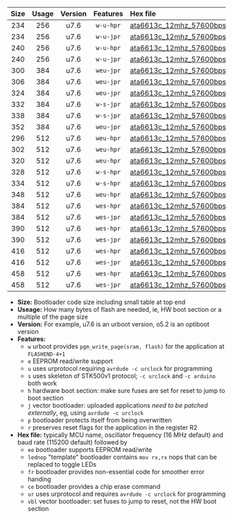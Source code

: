 |Size|Usage|Version|Features|Hex file|
|:-:|:-:|:-:|:-:|:--|
|234|256|u7.6|`w-u-hpr`|[ata6613c_12mhz_57600bps_ur.hex](https://raw.githubusercontent.com/stefanrueger/urboot/main/ata6613c_12mhz_57600bps_ur.hex)|
|234|256|u7.6|`w-u-jpr`|[ata6613c_12mhz_57600bps_ur_vbl.hex](https://raw.githubusercontent.com/stefanrueger/urboot/main/ata6613c_12mhz_57600bps_ur_vbl.hex)|
|240|256|u7.6|`w-u-hpr`|[ata6613c_12mhz_57600bps_lednop_ur.hex](https://raw.githubusercontent.com/stefanrueger/urboot/main/ata6613c_12mhz_57600bps_lednop_ur.hex)|
|240|256|u7.6|`w-u-jpr`|[ata6613c_12mhz_57600bps_lednop_ur_vbl.hex](https://raw.githubusercontent.com/stefanrueger/urboot/main/ata6613c_12mhz_57600bps_lednop_ur_vbl.hex)|
|300|384|u7.6|`weu-jpr`|[ata6613c_12mhz_57600bps_ee_ur_vbl.hex](https://raw.githubusercontent.com/stefanrueger/urboot/main/ata6613c_12mhz_57600bps_ee_ur_vbl.hex)|
|306|384|u7.6|`weu-jpr`|[ata6613c_12mhz_57600bps_ee_lednop_ur_vbl.hex](https://raw.githubusercontent.com/stefanrueger/urboot/main/ata6613c_12mhz_57600bps_ee_lednop_ur_vbl.hex)|
|324|384|u7.6|`weu-jpr`|[ata6613c_12mhz_57600bps_ee_lednop_fr_ur_vbl.hex](https://raw.githubusercontent.com/stefanrueger/urboot/main/ata6613c_12mhz_57600bps_ee_lednop_fr_ur_vbl.hex)|
|332|384|u7.6|`w-s-jpr`|[ata6613c_12mhz_57600bps_vbl.hex](https://raw.githubusercontent.com/stefanrueger/urboot/main/ata6613c_12mhz_57600bps_vbl.hex)|
|338|384|u7.6|`w-s-jpr`|[ata6613c_12mhz_57600bps_lednop_vbl.hex](https://raw.githubusercontent.com/stefanrueger/urboot/main/ata6613c_12mhz_57600bps_lednop_vbl.hex)|
|352|384|u7.6|`weu-jpr`|[ata6613c_12mhz_57600bps_ee_lednop_fr_ce_ur_vbl.hex](https://raw.githubusercontent.com/stefanrueger/urboot/main/ata6613c_12mhz_57600bps_ee_lednop_fr_ce_ur_vbl.hex)|
|296|512|u7.6|`weu-hpr`|[ata6613c_12mhz_57600bps_ee_ur.hex](https://raw.githubusercontent.com/stefanrueger/urboot/main/ata6613c_12mhz_57600bps_ee_ur.hex)|
|302|512|u7.6|`weu-hpr`|[ata6613c_12mhz_57600bps_ee_lednop_ur.hex](https://raw.githubusercontent.com/stefanrueger/urboot/main/ata6613c_12mhz_57600bps_ee_lednop_ur.hex)|
|320|512|u7.6|`weu-hpr`|[ata6613c_12mhz_57600bps_ee_lednop_fr_ur.hex](https://raw.githubusercontent.com/stefanrueger/urboot/main/ata6613c_12mhz_57600bps_ee_lednop_fr_ur.hex)|
|328|512|u7.6|`w-s-hpr`|[ata6613c_12mhz_57600bps.hex](https://raw.githubusercontent.com/stefanrueger/urboot/main/ata6613c_12mhz_57600bps.hex)|
|334|512|u7.6|`w-s-hpr`|[ata6613c_12mhz_57600bps_lednop.hex](https://raw.githubusercontent.com/stefanrueger/urboot/main/ata6613c_12mhz_57600bps_lednop.hex)|
|348|512|u7.6|`weu-hpr`|[ata6613c_12mhz_57600bps_ee_lednop_fr_ce_ur.hex](https://raw.githubusercontent.com/stefanrueger/urboot/main/ata6613c_12mhz_57600bps_ee_lednop_fr_ce_ur.hex)|
|384|512|u7.6|`wes-hpr`|[ata6613c_12mhz_57600bps_ee.hex](https://raw.githubusercontent.com/stefanrueger/urboot/main/ata6613c_12mhz_57600bps_ee.hex)|
|384|512|u7.6|`wes-jpr`|[ata6613c_12mhz_57600bps_ee_vbl.hex](https://raw.githubusercontent.com/stefanrueger/urboot/main/ata6613c_12mhz_57600bps_ee_vbl.hex)|
|390|512|u7.6|`wes-hpr`|[ata6613c_12mhz_57600bps_ee_lednop.hex](https://raw.githubusercontent.com/stefanrueger/urboot/main/ata6613c_12mhz_57600bps_ee_lednop.hex)|
|390|512|u7.6|`wes-jpr`|[ata6613c_12mhz_57600bps_ee_lednop_vbl.hex](https://raw.githubusercontent.com/stefanrueger/urboot/main/ata6613c_12mhz_57600bps_ee_lednop_vbl.hex)|
|416|512|u7.6|`wes-hpr`|[ata6613c_12mhz_57600bps_ee_lednop_fr.hex](https://raw.githubusercontent.com/stefanrueger/urboot/main/ata6613c_12mhz_57600bps_ee_lednop_fr.hex)|
|416|512|u7.6|`wes-jpr`|[ata6613c_12mhz_57600bps_ee_lednop_fr_vbl.hex](https://raw.githubusercontent.com/stefanrueger/urboot/main/ata6613c_12mhz_57600bps_ee_lednop_fr_vbl.hex)|
|458|512|u7.6|`wes-hpr`|[ata6613c_12mhz_57600bps_ee_lednop_fr_ce.hex](https://raw.githubusercontent.com/stefanrueger/urboot/main/ata6613c_12mhz_57600bps_ee_lednop_fr_ce.hex)|
|458|512|u7.6|`wes-jpr`|[ata6613c_12mhz_57600bps_ee_lednop_fr_ce_vbl.hex](https://raw.githubusercontent.com/stefanrueger/urboot/main/ata6613c_12mhz_57600bps_ee_lednop_fr_ce_vbl.hex)|

- **Size:** Bootloader code size including small table at top end
- **Useage:** How many bytes of flash are needed, ie, HW boot section or a multiple of the page size
- **Version:** For example, u7.6 is an urboot version, o5.2 is an optiboot version
- **Features:**
  + `w` urboot provides `pgm_write_page(sram, flash)` for the application at `FLASHEND-4+1`
  + `e` EEPROM read/write support
  + `u` uses urprotocol requiring `avrdude -c urclock` for programming
  + `s` uses skeleton of STK500v1 protocol; `-c urclock` and `-c arduino` both work
  + `h` hardware boot section: make sure fuses are set for reset to jump to boot section
  + `j` vector bootloader: uploaded applications *need to be patched externally*, eg, using `avrdude -c urclock`
  + `p` bootloader protects itself from being overwritten
  + `r` preserves reset flags for the application in the register R2
- **Hex file:** typically MCU name, oscillator frequency (16 MHz default) and baud rate (115200 default) followed by
  + `ee` bootloader supports EEPROM read/write
  + `lednop` "template" bootloader contains `mov rx,rx` nops that can be replaced to toggle LEDs
  + `fr` bootloader provides non-essential code for smoother error handing
  + `ce` bootloader provides a chip erase command
  + `ur` uses urprotocol and requires `avrdude -c urclock` for programming
  + `vbl` vector bootloader: set fuses to jump to reset, not the HW boot section
